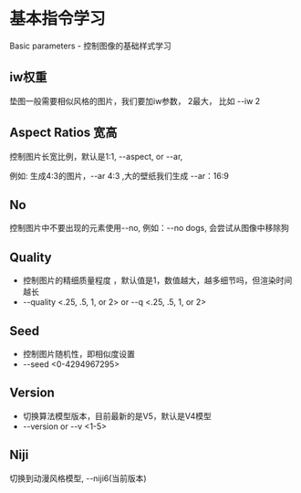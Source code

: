 # 基本指令学习

Basic parameters - 控制图像的基础样式学习

## iw权重

垫图一般需要相似风格的图片，我们要加iw参数， 2最大， 比如 --iw 2



## Aspect Ratios 宽高

控制图片长宽比例，默认是1:1, --aspect, or --ar, 

例如: 生成4:3的图片，--ar 4:3 ,大的壁纸我们生成 --ar：16:9

## No
控制图片中不要出现的元素使用--no,
例如：--no dogs, 会尝试从图像中移除狗

## Quality
- 控制图片的精细质量程度 ，默认值是1，数值越大，越多细节吗，但渲染时间越长
- --quality <.25, .5, 1, or 2> or --q <.25, .5, 1, or 2>


## Seed
 - 控制图片随机性，即相似度设置
 - --seed <0-4294967295>


## Version
-  切换算法模型版本，目前最新的是V5，默认是V4模型
- --version or --v <1-5>


## Niji
 切换到动漫风格模型, --niji6(当前版本)